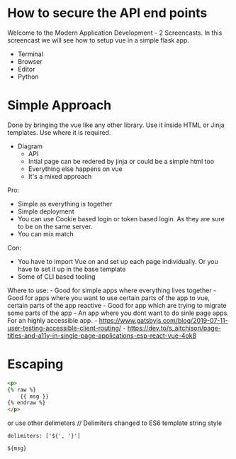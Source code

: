 # How to secure the API end points

Welcome to the Modern Application Development - 2 Screencasts. In this screencast we will see how to setup vue in a simple flask app.

- Terminal
- Browser
- Editor
- Python

# Simple Approach
Done by bringing the vue like any other library. Use it inside HTML or Jinja templates. Use where it is required.

- Diagram
    - API
    - Intial page can be redered by jinja or could be a simple html too
    - Everything else happens on vue
    - It's a mixed approach

Pro:
- Simple as everything is together
- Simple deployment
- You can use Cookie based login or token based login. As they are sure to be on the same server.
- You can mix match

Con: 
- You have to import Vue on and set up each page individually. Or you have to set it up in the base template
- Some of CLI based tooling

Where to use:
    - Good for simple apps where everything lives together
    - Good for apps where you want to use certain parts of the app to vue, certain parts of the app reactive
    - Good for app which are trying to migrate some parts of the app
    - An app where you dont want to do sinle page apps. For an highly accessible app. 
     - https://www.gatsbyjs.com/blog/2019-07-11-user-testing-accessible-client-routing/
     - https://dev.to/s_aitchison/page-titles-and-a11y-in-single-page-applications-esp-react-vue-4ok8

# Escaping

```html
<p>
{% raw %}
    {{ msg }}
{% endraw %}
</p>
```

or use other delimeters
// Delimiters changed to ES6 template string style

```
delimiters: ['${', '}']
```

```
${msg}
```
